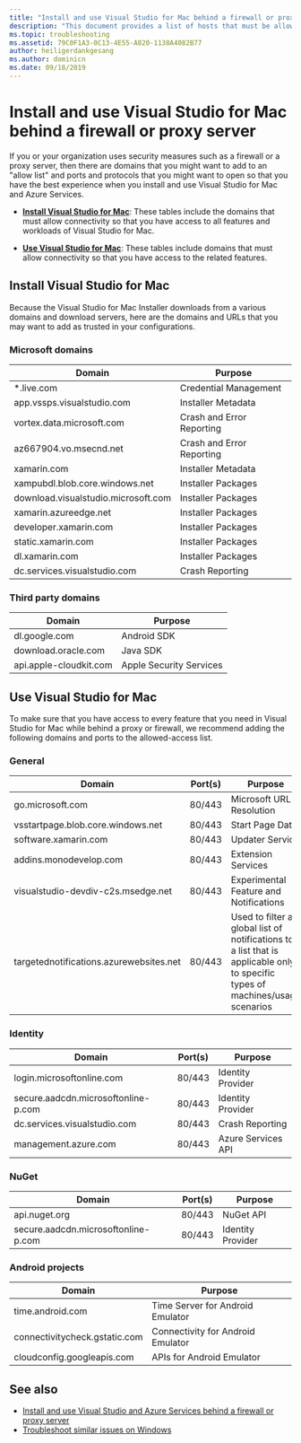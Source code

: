 ```yaml
---
title: "Install and use Visual Studio for Mac behind a firewall or proxy server"
description: "This document provides a list of hosts that must be allowed in your firewall to allow Visual Studio for Mac (and its workloads, including Xamarin) to work in a corporate environment."
ms.topic: troubleshooting
ms.assetid: 79C0F1A3-0C13-4E55-A820-1138A4082B77
author: heiligerdankgesang
ms.author: dominicn
ms.date: 09/18/2019
---
```


# Install and use Visual Studio for Mac behind a firewall or proxy server

If you or your organization uses security measures such as a firewall or a proxy server, then there are domains that you might want to add to an "allow list" and ports and protocols that you might want to open so that you have the best experience when you install and use Visual Studio for Mac and Azure Services.

- [**Install Visual Studio for Mac**](#install-visual-studio-for-mac): These tables include the domains that must allow connectivity so that you have access to all features and workloads of Visual Studio for Mac.

- [**Use Visual Studio for Mac**](#use-visual-studio-for-mac): These tables include domains that must allow connectivity so that you have access to the related features.

## Install Visual Studio for Mac

Because the Visual Studio for Mac Installer downloads from a various domains and download servers, here are the domains and URLs that you may want to add as trusted in your configurations.

### Microsoft domains

| Domain| Purpose |
| ----------------------------------- |---------------------------|
| *.live.com| Credential Management |
| app.vssps.visualstudio.com| Installer Metadata|
| vortex.data.microsoft.com | Crash and Error Reporting |
| az667904.vo.msecnd.net| Crash and Error Reporting |
| xamarin.com | Installer Metadata|
| xampubdl.blob.core.windows.net| Installer Packages|
| download.visualstudio.microsoft.com | Installer Packages|
| xamarin.azureedge.net | Installer Packages|
| developer.xamarin.com | Installer Packages|
| static.xamarin.com | Installer Packages|
| dl.xamarin.com | Installer Packages|
| dc.services.visualstudio.com| Crash Reporting |

### Third party domains

| Domain| Purpose |
| --------------------------|-------------------------|
| dl.google.com | Android SDK |
| download.oracle.com | Java SDK|
| api.apple-cloudkit.com| Apple Security Services |

## Use Visual Studio for Mac

To make sure that you have access to every feature that you need in Visual Studio for Mac while behind a proxy or firewall, we recommend adding the following domains and ports to the allowed-access list.

### General

| Domain | Port(s)|Purpose|
| ----------------------|------------------|------------------|
| go.microsoft.com | 80/443|Microsoft URL Resolution |
| vsstartpage.blob.core.windows.net| 80/443| Start Page Data|
| software.xamarin.com |  80/443|Updater Service|
| addins.monodevelop.com | 80/443| Extension Services |
| visualstudio-devdiv-c2s.msedge.net | 80/443| Experimental Feature and Notifications |
| targetednotifications.azurewebsites.net|  80/443| Used to filter a global list of notifications to a list that is applicable only to specific types of machines/usage scenarios|

### Identity

| Domain | Port(s)|Purpose|
| ----------------------|------------------|------------------|
| login.microsoftonline.com | 80/443| Identity Provider|
| secure.aadcdn.microsoftonline-p.com | 80/443|Identity Provider|
| dc.services.visualstudio.com| 80/443|Crash Reporting|
| management.azure.com|80/443| Azure Services API |

### NuGet

| Domain | Port(s)|Purpose|
| ----------------------|------------------|------------------|
| api.nuget.org | 80/443|NuGet API|
| secure.aadcdn.microsoftonline-p.com |80/443| Identity Provider|

### Android projects

| Domain| Purpose|
| ------------------------------------|------------------------------------|
| time.android.com| Time Server for Android Emulator |
| connectivitycheck.gstatic.com | Connectivity for Android Emulator|
| cloudconfig.googleapis.com| APIs for Android Emulator|

## See also

- [Install and use Visual Studio and Azure Services behind a firewall or proxy server](/visualstudio/install/install-and-use-visual-studio-behind-a-firewall-or-proxy-server)
- [Troubleshoot similar issues on Windows](/visualstudio/install/troubleshooting-network-related-errors-in-visual-studio)

